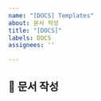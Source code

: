 ```yaml
---
name: "[DOCS] Templates"
about: 문서 작성
title: "[DOCS]"
labels: DOCS
assignees: ''

---
```


## 📄 문서 작성
